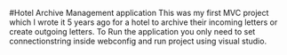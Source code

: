 #Hotel Archive Management application
This was my first MVC project which I wrote it 5 years ago for a hotel to archive their incoming letters or create outgoing letters. To Run the application you only need to set connectionstring inside webconfig and run project using visual studio.
